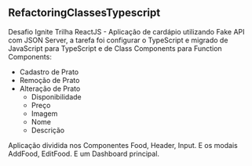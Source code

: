 ## RefactoringClassesTypescript
Desafio Ignite Trilha ReactJS - Aplicação de cardápio utilizando Fake API com JSON Server, a tarefa foi configurar o TypeScript e migrado de JavaScript para TypeScript e de Class Components para Function Components:

- Cadastro de Prato
- Remoção de Prato
- Alteração de Prato
   - Disponibilidade
   - Preço
   - Imagem
   - Nome
   - Descrição 

Aplicação dividida nos Componentes Food, Header, Input. E os modais AddFood, EditFood. E um Dashboard principal.
